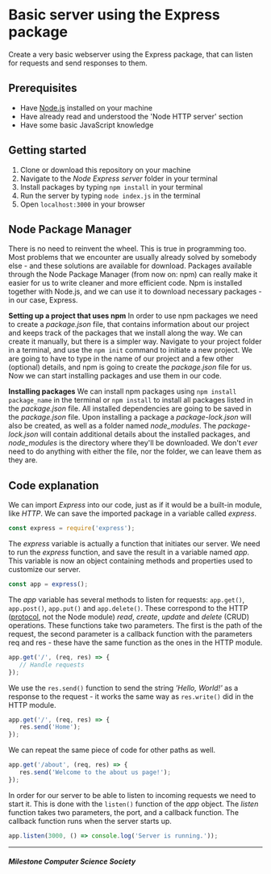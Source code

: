 # Basic server using the Express package
Create a very basic webserver using the Express package, that can listen for requests and send responses to them.

## Prerequisites
- Have [Node.js](https://nodejs.org/en/) installed on your machine
- Have already read and understood the 'Node HTTP server' section
- Have some basic JavaScript knowledge

## Getting started
1. Clone or download this repository on your machine
2. Navigate to the *Node Express server* folder in your terminal
3. Install packages by typing `npm install` in your terminal
4. Run the server by typing `node index.js` in the terminal
5. Open `localhost:3000` in your browser

## Node Package Manager
There is no need to reinvent the wheel. This is true in programming too. Most problems that we encounter are usually already solved by somebody else - and these solutions are available for download. Packages available through the Node Package Manager (from now on: npm) can really make it easier for us to write cleaner and more efficient code. Npm is installed together with Node.js, and we can use it to download necessary packages - in our case, Express.

**Setting up a project that uses npm**
In order to use npm packages we need to create a *package.json* file, that contains information about our project and keeps track of the packages that we install along the way. We can create it manually, but there is a simpler way. Navigate to your project folder in a terminal, and use the `npm init` command to initiate a new project. We are going to have to type in the name of our project and a few other (optional) details, and npm is going to create the *package.json* file for us. Now we can start installing packages and use them in our code.

**Installing packages**
We can install npm packages using `npm install package_name` in the terminal or `npm install` to install all packages listed in the *package.json* file. All installed dependencies are going to be saved in the *package.json* file. Upon installing a package a *package-lock.json* will also be created, as well as a folder named *node_modules*. The *package-lock.json* will contain additional details about the installed packages, and *node_modules* is the directory where they'll be downloaded. We don't *ever* need to do anything with either the file, nor the folder, we can leave them as they are.

## Code explanation
We can import *Express* into our code, just as if it would be a built-in module, like *HTTP*. We can save the imported package in a variable called *express*.
```js
const express = require('express');
```
The *express* variable is actually a function that initiates our server. We need to run the *express* function, and save the result in a variable named *app*. This variable is now an object containing methods and properties used to customize our server.
```js
const app = express();
```
The *app* variable has several methods to listen for requests: `app.get()`, `app.post()`, `app.put()` and `app.delete()`. These correspond to the HTTP ([protocol](https://en.wikipedia.org/wiki/Hypertext_Transfer_Protocol), not the Node module) *read*, *create*, *update* and *delete* (CRUD) operations. These functions take two parameters. The first is the path of the request, the second parameter is a callback function with the parameters req and res - these have the same function as the ones in the HTTP module.
```js
app.get('/', (req, res) => {
   // Handle requests
});
```
We use the `res.send()` function to send the string *'Hello, World!'* as a response to the request - it works the same way as `res.write()` did in the HTTP module.
```js
app.get('/', (req, res) => {
   res.send('Home');
});
```
We can repeat the same piece of code for other paths as well.
```js
app.get('/about', (req, res) => {
   res.send('Welcome to the about us page!');
});
```
In order for our server to be able to listen to incoming requests we need to start it. This is done with the `listen()` function of the *app* object. The *listen* function takes two parameters, the port, and a callback function. The callback function runs when the server starts up.
```js
app.listen(3000, () => console.log('Server is running.'));
```
---
##### Milestone Computer Science Society
